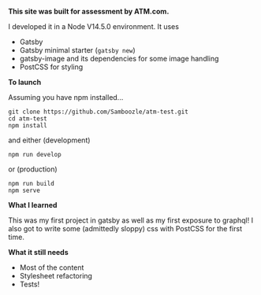 **This site was built for assessment by ATM.com.**

  I developed it in a Node V14.5.0 environment. It uses
  - Gatsby
  - Gatsby minimal starter (```gatsby new```)
  - gatsby-image and its dependencies for some image handling
  - PostCSS for styling

**To launch**

  Assuming you have npm installed...

    git clone https://github.com/Samboozle/atm-test.git
    cd atm-test
    npm install
  
  and either (development)
    
    npm run develop

  or (production)

    npm run build
    npm serve


**What I learned**

  This was my first project in gatsby as well as my first exposure to graphql! I also got to write some (admittedly sloppy) css with PostCSS for the first time.

**What it still needs**

  - Most of the content
  - Stylesheet refactoring
  - Tests!